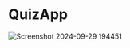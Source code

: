 # QuizApp
![Screenshot 2024-09-29 194451](https://github.com/user-attachments/assets/56faa7ce-4e6a-4bb9-88f8-b185b38789ce)
